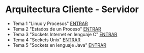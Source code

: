 # Arquitectura Cliente - Servidor

- Tema 1 "Linux y Procesos" [ENTRAR](./Tema1/)
- Tema 2 "Estados de un Proceso" [ENTRAR](./Tema2/)
- Tema 3 "Sockets Internet en lenguaje C" [ENTRAR](./Tema3/)
- Tema 4 "Sockets Unix" [ENTRAR](./Tema4/)
- Tema 5 "Sockets en lenguaje Java" [ENTRAR](./Tema5/)